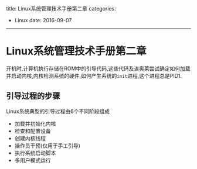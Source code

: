 title: Linux系统管理技术手册第二章
categories: 
- Linux
date: 2016-09-07
---
# Linux系统管理技术手册第二章
开机时,计算机执行存储在ROM中的引导代码,这些代码及诶奥莱尝试确定如何加载并启动内核,内核检测系统的硬件,如何产生系统的`init`进程,这个进程总是PID1.

## 引导过程的步骤
Linux系统典型的引导过程由6个不同阶段组成
- 加载并初始化内核
- 检查和配置设备
- 创建内核线程
- 操作员干预(仅用于手工引导)
- 执行系统启动脚本
- 多用户模式运行


